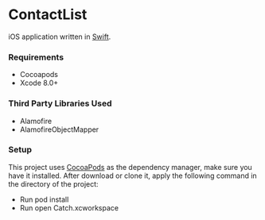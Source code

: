 # ContactList
iOS application written in [Swift](https://developer.apple.com/swift/).

### Requirements
* Cocoapods
* Xcode 8.0+

### Third Party Libraries Used
* Alamofire
* AlamofireObjectMapper

### Setup
This project uses [CocoaPods](http://cocoapods.org/) as the dependency manager, make sure you have it installed. After download or clone it, apply the following command in the directory of the project:

* Run pod install
* Run open Catch.xcworkspace
